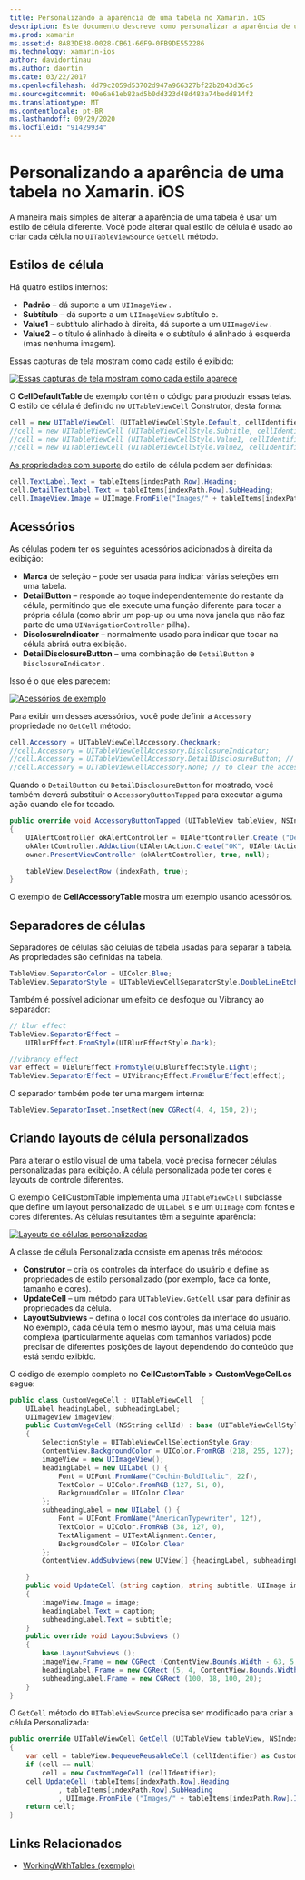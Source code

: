 ```yaml
---
title: Personalizando a aparência de uma tabela no Xamarin. iOS
description: Este documento descreve como personalizar a aparência de uma tabela no Xamarin. iOS. Ele aborda estilos de célula, acessórios, separadores de células e layouts de células personalizadas.
ms.prod: xamarin
ms.assetid: 8A83DE38-0028-CB61-66F9-0FB9DE552286
ms.technology: xamarin-ios
author: davidortinau
ms.author: daortin
ms.date: 03/22/2017
ms.openlocfilehash: dd79c2059d53702d947a966327bf22b2043d36c5
ms.sourcegitcommit: 00e6a61eb82ad5b0dd323d48d483a74bedd814f2
ms.translationtype: MT
ms.contentlocale: pt-BR
ms.lasthandoff: 09/29/2020
ms.locfileid: "91429934"
---
```

# <a name="customizing-a-tables-appearance-in-xamarinios"></a>Personalizando a aparência de uma tabela no Xamarin. iOS

A maneira mais simples de alterar a aparência de uma tabela é usar um estilo de célula diferente. Você pode alterar qual estilo de célula é usado ao criar cada célula no `UITableViewSource` `GetCell` método.

## <a name="cell-styles"></a>Estilos de célula

Há quatro estilos internos:

- **Padrão** – dá suporte a um `UIImageView` .
- **Subtítulo** – dá suporte a um `UIImageView` subtítulo e.
- **Value1** – subtítulo alinhado à direita, dá suporte a um `UIImageView` .
- **Value2** – o título é alinhado à direita e o subtítulo é alinhado à esquerda (mas nenhuma imagem).

Essas capturas de tela mostram como cada estilo é exibido:

 [![Essas capturas de tela mostram como cada estilo aparece](customizing-table-appearance-images/image7.png)](customizing-table-appearance-images/image7.png#lightbox)

O **CellDefaultTable** de exemplo contém o código para produzir essas telas. O estilo de célula é definido no `UITableViewCell` Construtor, desta forma:

```csharp
cell = new UITableViewCell (UITableViewCellStyle.Default, cellIdentifier);
//cell = new UITableViewCell (UITableViewCellStyle.Subtitle, cellIdentifier);
//cell = new UITableViewCell (UITableViewCellStyle.Value1, cellIdentifier);
//cell = new UITableViewCell (UITableViewCellStyle.Value2, cellIdentifier);
```

[As propriedades com suporte](xref:UIKit.UITableViewCell) do estilo de célula podem ser definidas:

```csharp
cell.TextLabel.Text = tableItems[indexPath.Row].Heading;
cell.DetailTextLabel.Text = tableItems[indexPath.Row].SubHeading;
cell.ImageView.Image = UIImage.FromFile("Images/" + tableItems[indexPath.Row].ImageName); // don't use for Value2
```

## <a name="accessories"></a>Acessórios

As células podem ter os seguintes acessórios adicionados à direita da exibição:

- **Marca** de seleção – pode ser usada para indicar várias seleções em uma tabela.
- **DetailButton** – responde ao toque independentemente do restante da célula, permitindo que ele execute uma função diferente para tocar a própria célula (como abrir um pop-up ou uma nova janela que não faz parte de uma `UINavigationController` pilha).
- **DisclosureIndicator** – normalmente usado para indicar que tocar na célula abrirá outra exibição.
- **DetailDisclosureButton** – uma combinação de `DetailButton` e `DisclosureIndicator` .

Isso é o que eles parecem:

 [![Acessórios de exemplo](customizing-table-appearance-images/image8.png)](customizing-table-appearance-images/image8.png#lightbox)

Para exibir um desses acessórios, você pode definir a `Accessory` propriedade no `GetCell` método:

```csharp
cell.Accessory = UITableViewCellAccessory.Checkmark;
//cell.Accessory = UITableViewCellAccessory.DisclosureIndicator;
//cell.Accessory = UITableViewCellAccessory.DetailDisclosureButton; // implement AccessoryButtonTapped
//cell.Accessory = UITableViewCellAccessory.None; // to clear the accessory
```

Quando o `DetailButton` ou `DetailDisclosureButton` for mostrado, você também deverá substituir o `AccessoryButtonTapped` para executar alguma ação quando ele for tocado.

```csharp
public override void AccessoryButtonTapped (UITableView tableView, NSIndexPath indexPath)
{
    UIAlertController okAlertController = UIAlertController.Create ("DetailDisclosureButton Touched", tableItems[indexPath.Row].Heading, UIAlertControllerStyle.Alert);
    okAlertController.AddAction(UIAlertAction.Create("OK", UIAlertActionStyle.Default, null));
    owner.PresentViewController (okAlertController, true, null);

    tableView.DeselectRow (indexPath, true);
}
```

O exemplo de **CellAccessoryTable** mostra um exemplo usando acessórios.

## <a name="cell-separators"></a>Separadores de células

Separadores de células são células de tabela usadas para separar a tabela. As propriedades são definidas na tabela.

```csharp
TableView.SeparatorColor = UIColor.Blue;
TableView.SeparatorStyle = UITableViewCellSeparatorStyle.DoubleLineEtched;
```

Também é possível adicionar um efeito de desfoque ou Vibrancy ao separador:

```csharp
// blur effect
TableView.SeparatorEffect =
    UIBlurEffect.FromStyle(UIBlurEffectStyle.Dark);

//vibrancy effect
var effect = UIBlurEffect.FromStyle(UIBlurEffectStyle.Light);
TableView.SeparatorEffect = UIVibrancyEffect.FromBlurEffect(effect);
```

O separador também pode ter uma margem interna:

```csharp
TableView.SeparatorInset.InsetRect(new CGRect(4, 4, 150, 2));
```

## <a name="creating-custom-cell-layouts"></a>Criando layouts de célula personalizados

Para alterar o estilo visual de uma tabela, você precisa fornecer células personalizadas para exibição. A célula personalizada pode ter cores e layouts de controle diferentes.

O exemplo CellCustomTable implementa uma `UITableViewCell` subclasse que define um layout personalizado de `UILabel` s e um `UIImage` com fontes e cores diferentes. As células resultantes têm a seguinte aparência:

 [![Layouts de células personalizadas](customizing-table-appearance-images/image9.png)](customizing-table-appearance-images/image9.png#lightbox)

A classe de célula Personalizada consiste em apenas três métodos:

- **Construtor** – cria os controles da interface do usuário e define as propriedades de estilo personalizado (por exemplo, face da fonte, tamanho e cores).
- **UpdateCell** – um método para  `UITableView.GetCell` usar para definir as propriedades da célula.
- **LayoutSubviews** – defina o local dos controles da interface do usuário. No exemplo, cada célula tem o mesmo layout, mas uma célula mais complexa (particularmente aquelas com tamanhos variados) pode precisar de diferentes posições de layout dependendo do conteúdo que está sendo exibido.

O código de exemplo completo no **CellCustomTable > CustomVegeCell.cs** segue:

```csharp
public class CustomVegeCell : UITableViewCell  {
    UILabel headingLabel, subheadingLabel;
    UIImageView imageView;
    public CustomVegeCell (NSString cellId) : base (UITableViewCellStyle.Default, cellId)
    {
        SelectionStyle = UITableViewCellSelectionStyle.Gray;
        ContentView.BackgroundColor = UIColor.FromRGB (218, 255, 127);
        imageView = new UIImageView();
        headingLabel = new UILabel () {
            Font = UIFont.FromName("Cochin-BoldItalic", 22f),
            TextColor = UIColor.FromRGB (127, 51, 0),
            BackgroundColor = UIColor.Clear
        };
        subheadingLabel = new UILabel () {
            Font = UIFont.FromName("AmericanTypewriter", 12f),
            TextColor = UIColor.FromRGB (38, 127, 0),
            TextAlignment = UITextAlignment.Center,
            BackgroundColor = UIColor.Clear
        };
        ContentView.AddSubviews(new UIView[] {headingLabel, subheadingLabel, imageView});

    }
    public void UpdateCell (string caption, string subtitle, UIImage image)
    {
        imageView.Image = image;
        headingLabel.Text = caption;
        subheadingLabel.Text = subtitle;
    }
    public override void LayoutSubviews ()
    {
        base.LayoutSubviews ();
        imageView.Frame = new CGRect (ContentView.Bounds.Width - 63, 5, 33, 33);
        headingLabel.Frame = new CGRect (5, 4, ContentView.Bounds.Width - 63, 25);
        subheadingLabel.Frame = new CGRect (100, 18, 100, 20);
    }
}
```

O `GetCell` método do `UITableViewSource` precisa ser modificado para criar a célula Personalizada:

```csharp
public override UITableViewCell GetCell (UITableView tableView, NSIndexPath indexPath)
{
    var cell = tableView.DequeueReusableCell (cellIdentifier) as CustomVegeCell;
    if (cell == null)
        cell = new CustomVegeCell (cellIdentifier);
    cell.UpdateCell (tableItems[indexPath.Row].Heading
            , tableItems[indexPath.Row].SubHeading
            , UIImage.FromFile ("Images/" + tableItems[indexPath.Row].ImageName) );
    return cell;
}
```

## <a name="related-links"></a>Links Relacionados

- [WorkingWithTables (exemplo)](/samples/xamarin/ios-samples/workingwithtables)